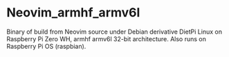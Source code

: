 # Neovim_armhf_armv6l
Binary of build from Neovim source under Debian derivative DietPi Linux on Raspberry Pi Zero WH, armhf armv6l 32-bit architecture. Also runs on Raspberry Pi OS  (raspbian).
